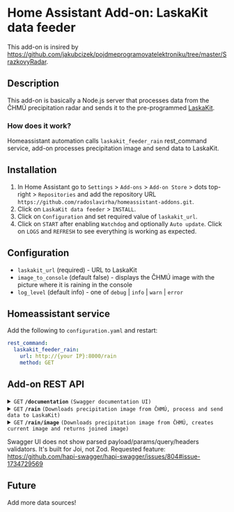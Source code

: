 # Home Assistant Add-on: LaskaKit data feeder

This add-on is insired by https://github.com/jakubcizek/pojdmeprogramovatelektroniku/tree/master/SrazkovyRadar.

## Description

This add-on is basically a Node.js server that processes data from the ČHMÚ precipitation radar and sends it to the pre-programmed [LaskaKit](https://www.laskakit.cz/laskakit-interaktivni-mapa-cr-ws2812b/).

### How does it work?

Homeassistant automation calls `laskakit_feeder_rain` rest_command service, add-on processes precipitation image and send data to LaskaKit.

## Installation

1) In Home Assistant go to `Settings` > `Add-ons` > `Add-on Store` > dots top-right > `Repositories` and add the repository URL `https://github.com/radoslavirha/homeassistant-addons.git`.
2) Click on `LaskaKit data feeder` > `INSTALL`.
3) Click on `Configuration` and set required value of `laskakit_url`.
4) Click on `START` after enabling `Watchdog` and optionally `Auto update`. Click on `LOGS` and `REFRESH` to see everything is working as expected.

## Configuration

- `laskakit_url` (required) - URL to LaskaKit
- `image_to_console` (default false) - displays the ČHMÚ image with the picture where it is raining in the console
- `log_level` (default info) - one of `debug` | `info` | `warn` | `error`

## Homeassistant service

Add the following to `configuration.yaml` and restart:

```yaml
rest_command:
  laskakit_feeder_rain:
    url: http://{your IP}:8000/rain
    method: GET
```

## Add-on REST API

<details>
  <summary><code>GET</code> <code><b>/documentation</b></code> <code>(Swagger documentation UI)</code></summary>
</details>

<details>
  <summary><code>GET</code> <code><b>/rain</b></code> <code>(Downloads precipitation image from ČHMÚ, process and send data to LaskaKit)</code></summary>

Query Parameters

> | name        | type      | data type | default | description                                 |
> |-------------|-----------|-----------|---------|---------------------------------------------|
> | pixelBuffer | optional  | int       | 0       | Pixel buffer around the city                |

Responses

> | http code     | content-type              | response                          |
> |---------------|---------------------------|-----------------------------------|
> | `200`         | `application/json`        | Array of cities sent to LaskaKit  |
> | `400`         | `application/json`        | Boom error                        |

Example cURL

> ```javascript
> curl -X GET http://0.0.0.0:8000/rain
> curl -X GET http://0.0.0.0:8000/rain?pixelBuffer=5
> ```

</details>

<details>
  <summary><code>GET</code> <code><b>/rain/image</b></code> <code>(Downloads precipitation image from ČHMÚ, creates current image and returns joined image)</code></summary>

Query Parameters

> | name        | type      | data type | default | description                                 |
> |-------------|-----------|-----------|---------|---------------------------------------------|
> | pixelBuffer | optional  | int       | 0       | Pixel buffer around the city                |

Responses

> | http code     | content-type              | response                            |
> |---------------|---------------------------|-------------------------------------|
> | `200`         | `image/png`               | Radar and current conditions image  |
> | `400`         | `application/json`        | Boom error                          |

Example cURL

> ```javascript
> curl -X GET http://0.0.0.0:8000/rain/image
> curl -X GET http://0.0.0.0:8000/rain/image?pixelBuffer=5
> ```

</details>

Swagger UI does not show parsed payload/params/query/headers validators. It's built for Joi, not Zod. Requested feature: https://github.com/hapi-swagger/hapi-swagger/issues/804#issue-1734729569

## Future

Add more data sources!
